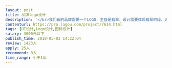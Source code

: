 ```yaml
---                
layout: post       
title: 品牌logo设计           
description: '</br>我们新的品牌需要一个LOGO，主营是翡翠，设计需要体现翡翠的绿、透等优点</br>'     
contenturl: https://pro.lagou.com/project/7614.html      
tags: [UI设计,Logo设计,图标设计]            
salary: 3000元以下          
publish_time: 2018-05-03 14:22:04         
review: 1423人                   
apply: 25人                   
recommend: 0人                   
time_range: 小于1周              
---                 
```

